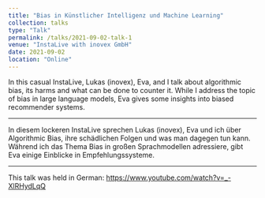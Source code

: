 ```yaml
---
title: "Bias in Künstlicher Intelligenz und Machine Learning"
collection: talks
type: "Talk"
permalink: /talks/2021-09-02-talk-1
venue: "InstaLive with inovex GmbH"
date: 2021-09-02
location: "Online"
---
```


In this casual InstaLive, Lukas (inovex), Eva, and I talk about algorithmic bias, its harms and what can be done to counter it. While I address the topic of bias in large language models, Eva gives some insights into biased recommender systems.

----
In diesem lockeren InstaLive sprechen Lukas (inovex), Eva und ich über Algorithmic Bias, ihre schädlichen Folgen und was man dagegen tun kann. Während ich das Thema Bias in großen Sprachmodellen adressiere, gibt Eva einige Einblicke in Empfehlungssysteme.

---

This talk was held in German: https://www.youtube.com/watch?v=_-XlRHydLqQ